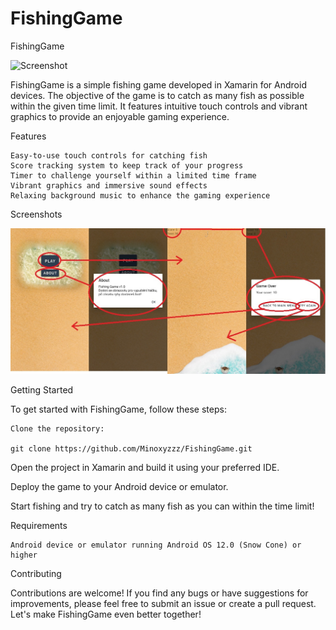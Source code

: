 # FishingGame
FishingGame

![Screenshot](./scrn2.jpg)

FishingGame is a simple fishing game developed in Xamarin for Android devices. The objective of the game is to catch as many fish as possible within the given time limit. It features intuitive touch controls and vibrant graphics to provide an enjoyable gaming experience.

Features

    Easy-to-use touch controls for catching fish
    Score tracking system to keep track of your progress
    Timer to challenge yourself within a limited time frame
    Vibrant graphics and immersive sound effects
    Relaxing background music to enhance the gaming experience

Screenshots

![Screenshot](./scrn1.jpg)


Getting Started

To get started with FishingGame, follow these steps:

    Clone the repository:

    git clone https://github.com/Minoxyzzz/FishingGame.git

Open the project in Xamarin and build it using your preferred IDE.

Deploy the game to your Android device or emulator.

Start fishing and try to catch as many fish as you can within the time limit!

Requirements

    Android device or emulator running Android OS 12.0 (Snow Cone) or higher

Contributing

Contributions are welcome! If you find any bugs or have suggestions for improvements, please feel free to submit an issue or create a pull request. Let's make FishingGame even better together!
